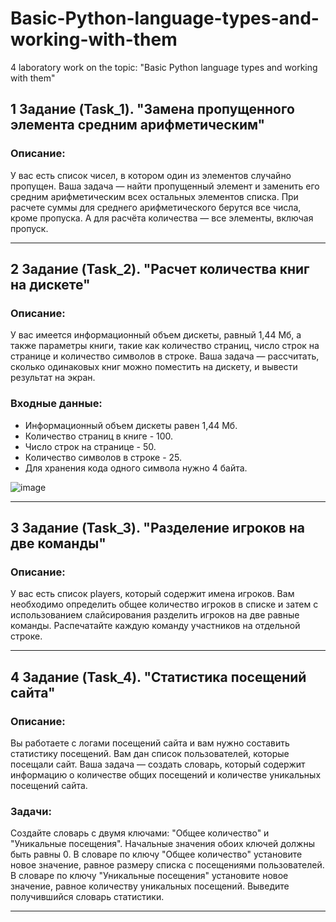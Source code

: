 # Basic-Python-language-types-and-working-with-them
4 laboratory work on the topic: "Basic Python language types and working with them"

## 1 Задание (Task_1). "Замена пропущенного элемента средним арифметическим"

### Описание:
У вас есть список чисел, в котором один из элементов случайно пропущен.
Ваша задача — найти пропущенный элемент и заменить его средним арифметическим всех остальных элементов списка.
При расчете суммы для среднего арифметического берутся все числа, кроме пропуска.
А для расчёта количества — все элементы, включая пропуск.
____

## 2 Задание (Task_2). "Расчет количества книг на дискете"

### Описание:
У вас имеется информационный объем дискеты, равный 1,44 Мб, а также параметры книги, такие как количество страниц, число строк на странице и количество символов в строке.
Ваша задача — рассчитать, сколько одинаковых книг можно поместить на дискету, и вывести результат на экран.

### Входные данные:
- Информационный объем дискеты равен 1,44 Мб.
- Количество страниц в книге - 100.
- Число строк на странице - 50.
- Количество символов в строке - 25.
- Для хранения кода одного символа нужно 4 байта.

![image](https://github.com/Zlatovlaska707/Basic-Python-language-types-and-working-with-them/assets/122204932/a7bf4d59-085a-41ba-9737-fa07bfd8215f)
____

## 3 Задание (Task_3). "Разделение игроков на две команды"

### Описание:
У вас есть список players, который содержит имена игроков.
Вам необходимо определить общее количество игроков в списке и затем с использованием слайсирования разделить игроков на две равные команды.
Распечатайте каждую команду участников на отдельной строке.
____

## 4 Задание (Task_4). "Статистика посещений сайта"

### Описание:
Вы работаете с логами посещений сайта и вам нужно составить статистику посещений.
Вам дан список пользователей, которые посещали сайт.
Ваша задача — создать словарь, который содержит информацию о количестве общих посещений и количестве уникальных посещений сайта.

### Задачи:
Создайте словарь с двумя ключами: "Общее количество" и "Уникальные посещения".
Начальные значения обоих ключей должны быть равны 0.
В словаре по ключу "Общее количество" установите новое значение, равное размеру списка с посещениями пользователей.
В словаре по ключу "Уникальные посещения" установите новое значение, равное количеству уникальных посещений.
Выведите получившийся словарь статистики.
____
